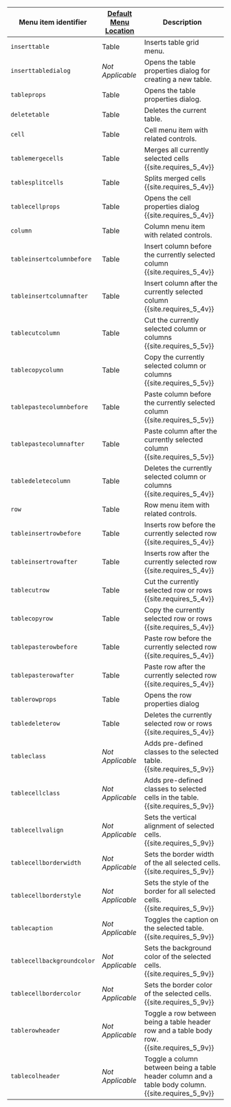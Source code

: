 | Menu item identifier      | [Default Menu Location]({{site.baseurl}}/configure/editor-appearance/#examplethetinymcedefaultmenuitems) | Description                                                               |
|---------------------------|----------------------------------------------------------------------------------------------------------|---------------------------------------------------------------------------|
| `inserttable`             | Table                                                                                                    | Inserts table grid menu.                                                  |
| `inserttabledialog`       | _Not Applicable_                                                                                         | Opens the table properties dialog for creating a new table.               |
| `tableprops`              | Table                                                                                                    | Opens the table properties dialog.                                        |
| `deletetable`             | Table                                                                                                    | Deletes the current table.                                                |
| `cell`                    | Table                                                                                                    | Cell menu item with related controls.                                     |
| `tablemergecells`         | Table                                                                                                    | Merges all currently selected cells  {{site.requires_5_4v}}               |
| `tablesplitcells`         | Table                                                                                                    | Splits merged cells  {{site.requires_5_4v}}                               |
| `tablecellprops`          | Table                                                                                                    | Opens the cell properties dialog {{site.requires_5_4v}}                   |
| `column`                  | Table                                                                                                    | Column menu item with related controls.                                   |
| `tableinsertcolumnbefore` | Table                                                                                                    | Insert column before the currently selected column {{site.requires_5_4v}} |
| `tableinsertcolumnafter`  | Table                                                                                                    | Insert column after the currently selected column {{site.requires_5_4v}}  |
| `tablecutcolumn`          | Table                                                                                                    | Cut the currently selected column or columns {{site.requires_5_5v}}           |
| `tablecopycolumn`         | Table                                                                                                    | Copy the currently selected column or columns {{site.requires_5_5v}}          |
| `tablepastecolumnbefore`  | Table                                                                                                    | Paste column before the currently selected column {{site.requires_5_5v}}  |
| `tablepastecolumnafter`   | Table                                                                                                    | Paste column after the currently selected column {{site.requires_5_5v}}    |
| `tabledeletecolumn`       | Table                                                                                                    | Deletes the currently selected column or columns {{site.requires_5_4v}}       |
| `row`                     | Table                                                                                                    | Row menu item with related controls.                                      |
| `tableinsertrowbefore`    | Table                                                                                                    | Inserts row before the currently selected row {{site.requires_5_4v}}      |
| `tableinsertrowafter`     | Table                                                                                                    | Inserts row after the currently selected row {{site.requires_5_4v}}       |
| `tablecutrow`             | Table                                                                                                    | Cut the currently selected row or rows {{site.requires_5_4v}}                 |
| `tablecopyrow`            | Table                                                                                                    | Copy the currently selected row or rows {{site.requires_5_4v}}                |
| `tablepasterowbefore`     | Table                                                                                                    | Paste row before the currently selected row {{site.requires_5_4v}}        |
| `tablepasterowafter`      | Table                                                                                                    | Paste row after the currently selected row {{site.requires_5_4v}}          |
| `tablerowprops`           | Table                                                                                                    | Opens the row properties dialog                                           |
| `tabledeleterow`          | Table                                                                                                    | Deletes the currently selected row or rows {{site.requires_5_4v}}             |
| `tableclass`              | _Not Applicable_                                                                                         | Adds pre-defined classes to the selected table. {{site.requires_5_9v}}                                  |
| `tablecellclass`          | _Not Applicable_                                                                                         | Adds pre-defined classes to selected cells in the table. {{site.requires_5_9v}}                     |
| `tablecellvalign`         | _Not Applicable_                                                                                         | Sets the vertical alignment of selected cells. {{site.requires_5_9v}}                               |
| `tablecellborderwidth`    | _Not Applicable_                                                                                         | Sets the border width of the all selected cells. {{site.requires_5_9v}}                             |
| `tablecellborderstyle`    | _Not Applicable_                                                                                         | Sets the style of the border for all selected cells. {{site.requires_5_9v}}                         |
| `tablecaption`            | _Not Applicable_                                                                                         | Toggles the caption on the selected table. {{site.requires_5_9v}}                                   |
| `tablecellbackgroundcolor`| _Not Applicable_                                                                                         | Sets the background color of the selected cells. {{site.requires_5_9v}}                             |
| `tablecellbordercolor`    | _Not Applicable_                                                                                         | Sets the border color of the selected cells. {{site.requires_5_9v}}                                 |
| `tablerowheader`          | _Not Applicable_                                                                                         | Toggle a row between being a table header row and a table body row. {{site.requires_5_9v}}          |
| `tablecolheader`          | _Not Applicable_                                                                                         | Toggle a column between being a table header column and a table body column. {{site.requires_5_9v}} |
